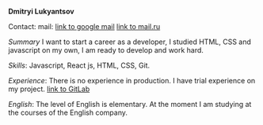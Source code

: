 **Dmitryi Lukyantsov**

Contact: 
mail: [link to google mail](Http://dmitruxa0155740@gmail.com)
      [link to mail.ru](Http://dmitruxa1@mail.ru)

*Summary*
I want to start a career as a developer, I studied HTML, CSS and javascript on my own, I am ready to develop and work hard.

*Skills*: 
Javascript, React js, HTML, CSS, Git.

*Experience*:
There is no experience in production.
I have trial experience on my project.
[link to GitLab](https://gitlab.com/Dmitry_Lukyantsov)

*English*:
The level of English is elementary. At the moment I am studying at the courses of the English company.